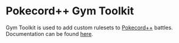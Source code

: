 # Pokecord++ Gym Toolkit

Gym Toolkit is used to add custom rulesets to [Pokecord++](https://pokecord.org) battles.
Documentation can be found [here](https://guide.pokecord.org).